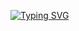 [![Typing SVG](https://readme-typing-svg.demolab.com?font=Fira+Code&pause=1000&color=71A965&multiline=true&width=435&lines=Welcome+to+my+Repo+;k7tz)](https://git.io/typing-svg)
